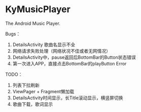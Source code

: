 # KyMusicPlayer
The Android Music Player.

Bugs：
1. DetailsActivity 歌曲名显示不全
2. 网络请求失败处理（网络状况不佳或者无网情况）
3. DetailsActivity中，pause返回后BottomBar的Button状态错误
4. 第一次进入APP，直接点击BottomBar的playButton Error

TODO：
1. 列表下拉刷新
2. ViewPager + Fragment懒加载
3. DetailsActivity时间显示，长Title滚动显示，横竖屏切换
4. 歌曲下载，歌词显示

